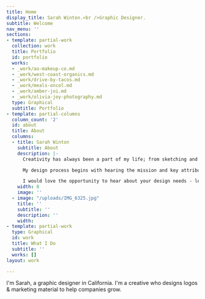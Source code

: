 ```yaml
---
title: Home
display_title: Sarah Winton.<br />Graphic Designer.
subtitle: Welcome
nav_menu: ''
sections:
- template: partial-work
  collection: work
  title: Portfolio
  id: portfolio
  works:
  - _work/ao-makeup-co.md
  - _work/west-coast-organics.md
  - _work/drive-by-tacos.md
  - _work/meals-oncol.md
  - _work/amber-joi.md
  - _work/olivia-joy-photography.md
  type: Graphical
  subtitle: Portfolio
- template: partial-columns
  column_count: '2'
  id: about
  title: About
  columns:
  - title: Sarah Winton
    subtitle: About
    description: |-
      Creativity has always been a part of my life; from sketching and painting as a kid, to discovering my love for graphic design. Now as a designer I have the opportunity to work with clients to create logos, complete visual identity systems, and marketing material. My passion is to create visuals that artfully and effectively achieves my clients goals, from non-profits, to brick and mortar shops, to entrepreneurs.

      My design process begins with hearing the mission and key attributes of your business. Then I collect inspiration, sketch, and create a presentation for you. Meeting deadlines and keeping good communication is very important to me. I continue to work till the project is artfully designed and meets my clients goals.

      I would love the opportunity to hear about your design needs - let me know, and I'll schedule a FREE consultation.
    width: 8
    image: ''
  - image: "/uploads/IMG_6325.jpg"
    title: ''
    subtitle: ''
    description: ''
    width: 
- template: partial-work
  type: Graphical
  id: work
  title: What I Do
  subtitle: ''
  works: []
layout: work

---
```

I'm Sarah, a graphic designer in California. I'm a creative who designs logos & marketing material to help companies grow.